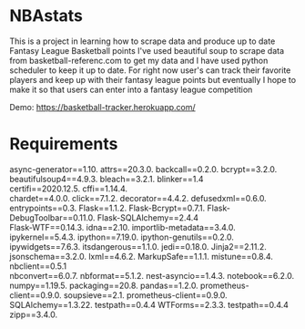 # NBAstats
This is a project in learning how to scrape data and produce up to date Fantasy League Basketball points
I've used beautiful soup to scrape data from basketball-referenc.com to get my data and I have used python scheduler to keep it up to date.
For right now user's can track their favorite players and keep up with their fantasy league points but eventually I hope to make it so that
users can enter into a fantasy league competition 

Demo: https://basketball-tracker.herokuapp.com/


# Requirements

async-generator==1.10. 
attrs==20.3.0. 
backcall==0.2.0. 
bcrypt==3.2.0. 
beautifulsoup4==4.9.3. 
bleach==3.2.1. 
blinker==1.4           
certifi==2020.12.5. 
cffi==1.14.4.  
chardet==4.0.0. 
click==7.1.2. 
decorator==4.4.2. 
defusedxml==0.6.0. 
entrypoints==0.3. 
Flask==1.1.2. 
Flask-Bcrypt==0.7.1. 
Flask-DebugToolbar==0.11.0. 
Flask-SQLAlchemy==2.4.4   
Flask-WTF==0.14.3. 
idna==2.10. 
importlib-metadata==3.4.0. 
ipykernel==5.4.3. 
ipython==7.19.0. 
ipython-genutils==0.2.0. 
ipywidgets==7.6.3. 
itsdangerous==1.1.0. 
jedi==0.18.0. 
Jinja2==2.11.2. 
jsonschema==3.2.0. 
lxml==4.6.2. 
MarkupSafe==1.1.1. 
mistune==0.8.4. 
nbclient==0.5.1  
nbconvert==6.0.7. 
nbformat==5.1.2. 
nest-asyncio==1.4.3. 
notebook==6.2.0. 
numpy==1.19.5. 
packaging==20.8. 
pandas==1.2.0. 
prometheus-client==0.9.0. 
soupsieve==2.1. 
prometheus-client==0.9.0. 
SQLAlchemy==1.3.22. 
testpath==0.4.4
WTForms==2.3.3. 
testpath==0.4.4
zipp==3.4.0. 
